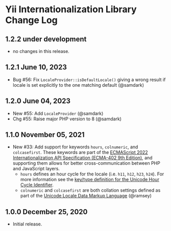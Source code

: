 # Yii Internationalization Library Change Log

## 1.2.2 under development

- no changes in this release.

## 1.2.1 June 10, 2023

- Bug #56: Fix `LocaleProvider::isDefaultLocale()` giving a wrong result if locale is set explicitly to the one matching default (@samdark)

## 1.2.0 June 04, 2023

- New #55: Add `LocaleProvider` (@samdark)
- Chg #55: Raise major PHP version to 8 (@samdark)

## 1.1.0 November 05, 2021

- New #33: Add support for keywords `hours`, `colnumeric`, and `colcasefirst`. These
  keywords are part of the [ECMAScript 2022 Internationalization API Specification
  (ECMA-402 9th Edition)](https://tc39.es/ecma402/), and supporting them allows
  for better cross-communication between PHP and JavaScript layers.
  - `hours` defines an hour cycle for the locale (i.e. `h11`, `h12`, `h23`, `h24`).
    For more information see the [key/type definition for the Unicode Hour Cycle
    Identifier](https://www.unicode.org/reports/tr35/tr35-61/tr35.html#UnicodeHourCycleIdentifier).
  - `colnumeric` and `colcasefirst` are both collation settings defined as part
    of the [Unicode Locale Data Markup Language](https://www.unicode.org/reports/tr35/tr35-61/tr35-collation.html#Collation_Settings) (@ramsey)

## 1.0.0 December 25, 2020

- Initial release.
